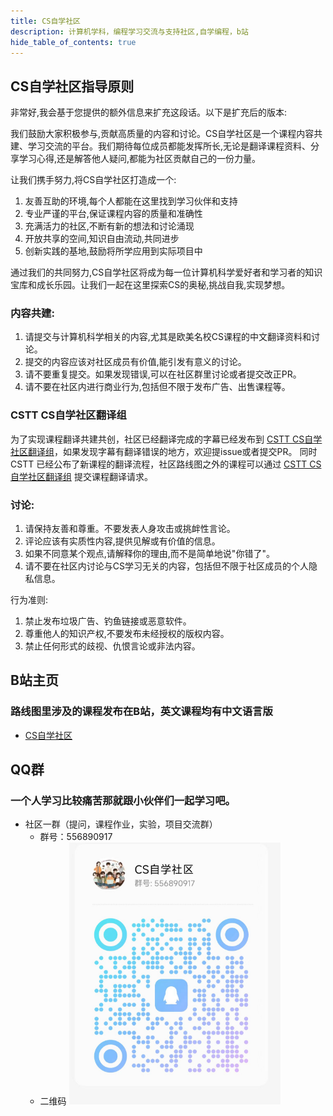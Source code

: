 ```yaml
---
title: CS自学社区
description: 计算机学科，编程学习交流与支持社区,自学编程，b站
hide_table_of_contents: true
---
```


## CS自学社区指导原则

非常好,我会基于您提供的额外信息来扩充这段话。以下是扩充后的版本:

我们鼓励大家积极参与,贡献高质量的内容和讨论。CS自学社区是一个课程内容共建、学习交流的平台。我们期待每位成员都能发挥所长,无论是翻译课程资料、分享学习心得,还是解答他人疑问,都能为社区贡献自己的一份力量。

让我们携手努力,将CS自学社区打造成一个:
1. 友善互助的环境,每个人都能在这里找到学习伙伴和支持
2. 专业严谨的平台,保证课程内容的质量和准确性
3. 充满活力的社区,不断有新的想法和讨论涌现
4. 开放共享的空间,知识自由流动,共同进步
5. 创新实践的基地,鼓励将所学应用到实际项目中

通过我们的共同努力,CS自学社区将成为每一位计算机科学爱好者和学习者的知识宝库和成长乐园。让我们一起在这里探索CS的奥秘,挑战自我,实现梦想。


### 内容共建:
1. 请提交与计算机科学相关的内容,尤其是欧美名校CS课程的中文翻译资料和讨论。
2. 提交的内容应该对社区成员有价值,能引发有意义的讨论。
3. 请不要重复提交。如果发现错误,可以在社区群里讨论或者提交改正PR。
4. 请不要在社区内进行商业行为,包括但不限于发布广告、出售课程等。

### CSTT CS自学社区翻译组
为了实现课程翻译共建共创，社区已经翻译完成的字幕已经发布到 [CSTT CS自学社区翻译组](https://github.com/mengsun66/CSTT)，如果发现字幕有翻译错误的地方，欢迎提issue或者提交PR。
同时CSTT 已经公布了新课程的翻译流程，社区路线图之外的课程可以通过 [CSTT CS自学社区翻译组](https://github.com/mengsun66/CSTT) 提交课程翻译请求。

### 讨论:
1. 请保持友善和尊重。不要发表人身攻击或挑衅性言论。
2. 评论应该有实质性内容,提供见解或有价值的信息。
3. 如果不同意某个观点,请解释你的理由,而不是简单地说"你错了"。
4. 请不要在社区内讨论与CS学习无关的内容，包括但不限于社区成员的个人隐私信息。

行为准则:
1. 禁止发布垃圾广告、钓鱼链接或恶意软件。
2. 尊重他人的知识产权,不要发布未经授权的版权内容。
3. 禁止任何形式的歧视、仇恨言论或非法内容。



## B站主页
### 路线图里涉及的课程发布在B站，英文课程均有中文语言版
- [CS自学社区](https://space.bilibili.com/526939229)

## QQ群
### 一个人学习比较痛苦那就跟小伙伴们一起学习吧。
- 社区一群（提问，课程作业，实验，项目交流群）
  - 群号：556890917
  - 二维码 
  ![qrcode](/img/qrcode1.png)



